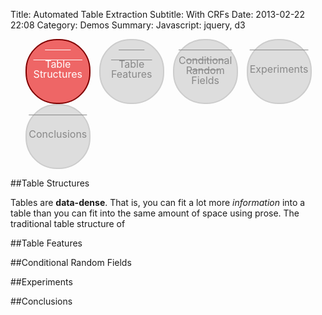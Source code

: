 Title: Automated Table Extraction
Subtitle: With CRFs
Date: 2013-02-22 22:08
Category: Demos
Summary:
Javascript: jquery, d3

<style>
  #bookmarks * {
    -webkit-transition-duration: .3s;
    -moz-transition-duration: .3s;
    -ms-transition-duration: .3s;
    transition-duration: .3s;
  }
  #bookmarks ul {
    margin-left:0;
  }
  #bookmarks li {
    display: inline-block;
    width: 100px;
    height: 100px;
    border-radius: 50px;
    text-align:center;
    vertical-align: middle;
    background-color: #ddd;
    border: 2px solid #ccc;
    font-size:16px;
    margin-right:10px;
  }
  #bookmarks li.current {
    background-color: #e66;
    border-color: maroon;
  }
  #bookmarks a {
    display:block;
    width:100px;
    height:100px;
    border-radius:50px;
    line-height: 1;
    color: #888;
  }
  #bookmarks span {
    position:relative;
    top:38px;
  }
  #bookmarks .dbl span {
    top:30px;
  }
  #bookmarks .tpl span {
    top:24px;
  }
  #bookmarks li.current a {
    color: #fff;
  }
  #bookmarks a:active {
    -webkit-transition-property:background-color;
    -moz-transition-property:background-color;
    -ms-transition-property:background-color;
    transition-property:background-color;
    background-color:green;
  }
</style>

<div id="bookmarks" markdown="1">
  <ul class="headline">
    <li class="dbl current"><a href="#table-structures"><span>
      Table<br />Structures
    </span></a></li>
    <li class="dbl"><a href="#table-features"><span>
      Table<br />Features
    </span></a></li>
    <li class="tpl"><a href="#crfs"><span>
      Conditional<br />Random Fields
    </span></a></li>
    <li><a href="#experiments"><span>
      Experiments
    </span></a></li>
    <li><a href="#conclusions"><span>
      Conclusions
    </span></a></li>
  </ul>
</div>

<a id="table-structures"></a>
##Table Structures

Tables are **data-dense**. That is, you can fit a lot more *information*
into a table than you can fit into the same amount of space using prose.
The traditional table structure of 

<a id="table-features"></a>
##Table Features

<a id="crfs"></a>
##Conditional Random Fields

<a id="experiments"></a>
##Experiments

<a id="conclusions"></a>
##Conclusions

